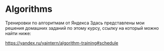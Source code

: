 # Algorithms
Тренировки по алгоритмам от Яндекса
Здась представлены мои решения домашних заданий по этому курсу, ссылку на который можно найти ниже:

https://yandex.ru/yaintern/algorithm-training#schedule
